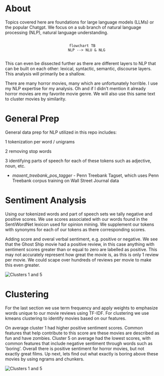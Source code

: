 # About

Topics covered here are foundations for large language models (LLMs) or the popular Chatgpt. We focus on a sub branch of natural language processing (NLP), natural language understanding. 

<center>

```mermaid

flowchart TB
    NLP --> NLU & NLG
    
```

</center>

This can even be dissected further as there are different layers to NLP that can be built on each other: lexical, syntactic, semantic, discourse layers. This analysis will primarily be a shallow. 

There are many horror movies, many which are unfortunately horrible. I use my NLP expertise for my analysis. Oh and if I didn't mention it already horror movies are my favorite movie genre. We will also use this same text to cluster movies by similarity. 

# General Prep

General data prep for NLP utilized in this repo includes:

 1 tokenization per word / unigrams

 2 removing stop words

 3 identifying parts of speech for each of these tokens such as adjective, noun, etc.

- _maxent_treebank_pos_tagger_ - Penn Treebank Tagset, which uses Penn Treebank corpus training on Wall Street Journal data

# Sentiment Analysis

Using our tokenized words and part of speech sets we tally negative and positive scores. We use scores associated with our words found in the SentiWordNet lexicon used for opinion mining. We supplement our tokens with synonyms for each of our tokens as there corresponding scores.

Adding score and overal verbal sentiment, e.g. positive or negative. We see that the Ghost Ship movie had a positive review, in this case anything with sentiment scores greater than or equal to zero are labelled as positive. This may not accurately represent how great the movie is, as this is only 1 review per movie. We could scape over hundreds of reviews per movie to make this even greater.

![Clusters 1 and 5](../image/scores.png)

# Clustering

For the last section we use term frequency and apply weights to emphasize words unique to our movie reviews using TF-IDF. For clustering we use kmeans clustering to identify movies based on our features.

On average cluster 1 had higher positive sentiment scores. Common features that help contribute to this score are these movies are described as fun and have zombies. Cluster 5 on average had the lowest scores, with common features that include negative sentiment through words such as 'boring'. Overall there is positive sentiment for horror movies, but not exactly great films. Up next, lets find out what exactly is boring above these movies by using ngrams and chunkers.

![Clusters 1 and 5](../image/clusters.png)